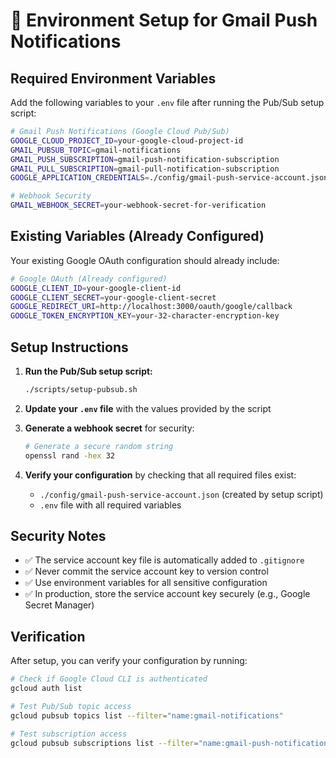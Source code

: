 # 🔧 Environment Setup for Gmail Push Notifications

## Required Environment Variables

Add the following variables to your `.env` file after running the Pub/Sub setup script:

```bash
# Gmail Push Notifications (Google Cloud Pub/Sub)
GOOGLE_CLOUD_PROJECT_ID=your-google-cloud-project-id
GMAIL_PUBSUB_TOPIC=gmail-notifications
GMAIL_PUSH_SUBSCRIPTION=gmail-push-notification-subscription
GMAIL_PULL_SUBSCRIPTION=gmail-pull-notification-subscription
GOOGLE_APPLICATION_CREDENTIALS=./config/gmail-push-service-account.json

# Webhook Security
GMAIL_WEBHOOK_SECRET=your-webhook-secret-for-verification
```

## Existing Variables (Already Configured)

Your existing Google OAuth configuration should already include:

```bash
# Google OAuth (Already configured)
GOOGLE_CLIENT_ID=your-google-client-id
GOOGLE_CLIENT_SECRET=your-google-client-secret
GOOGLE_REDIRECT_URI=http://localhost:3000/oauth/google/callback
GOOGLE_TOKEN_ENCRYPTION_KEY=your-32-character-encryption-key
```

## Setup Instructions

1. **Run the Pub/Sub setup script:**
   ```bash
   ./scripts/setup-pubsub.sh
   ```

2. **Update your `.env` file** with the values provided by the script

3. **Generate a webhook secret** for security:
   ```bash
   # Generate a secure random string
   openssl rand -hex 32
   ```

4. **Verify your configuration** by checking that all required files exist:
   - `./config/gmail-push-service-account.json` (created by setup script)
   - `.env` file with all required variables

## Security Notes

- ✅ The service account key file is automatically added to `.gitignore`
- ✅ Never commit the service account key to version control
- ✅ Use environment variables for all sensitive configuration
- ✅ In production, store the service account key securely (e.g., Google Secret Manager)

## Verification

After setup, you can verify your configuration by running:

```bash
# Check if Google Cloud CLI is authenticated
gcloud auth list

# Test Pub/Sub topic access
gcloud pubsub topics list --filter="name:gmail-notifications"

# Test subscription access
gcloud pubsub subscriptions list --filter="name:gmail-push-notification-subscription"
``` 